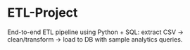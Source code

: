 # ETL-Project
End-to-end ETL pipeline using Python + SQL: extract CSV → clean/transform → load to DB with sample analytics queries.
